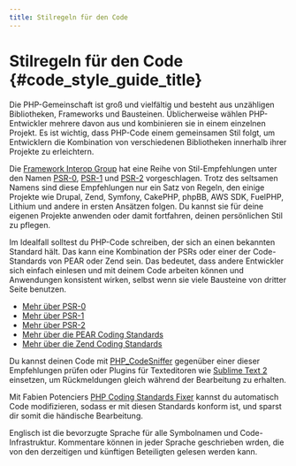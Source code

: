 ```yaml
---
title: Stilregeln für den Code
---
```


# Stilregeln für den Code  {#code_style_guide_title}

Die PHP-Gemeinschaft ist groß und vielfältig und besteht aus unzähligen Bibliotheken, Frameworks und Bausteinen. Üblicherweise wählen PHP-Entwickler mehrere davon aus und kombinieren sie in einem einzelnen Projekt. Es ist wichtig, dass PHP-Code einem gemeinsamen Stil folgt, um Entwicklern die Kombination von verschiedenen Bibliotheken innerhalb ihrer Projekte zu erleichtern.

Die [Framework Interop Group][fig] hat eine Reihe von Stil-Empfehlungen unter den Namen [PSR-0][psr0], [PSR-1][psr1] und [PSR-2][psr2] vorgeschlagen. Trotz des seltsamen Namens sind diese Empfehlungen nur ein Satz von Regeln, den einige Projekte wie Drupal, Zend, Symfony, CakePHP, phpBB, AWS SDK, FuelPHP, Lithium und andere in ersten Ansätzen folgen. Du kannst sie für deine eigenen Projekte anwenden oder damit fortfahren, deinen persönlichen Stil zu pflegen.

Im Idealfall solltest du PHP-Code schreiben, der sich an einen bekannten Standard hält. Das kann eine Kombination der PSRs oder einer der Code-Standards von PEAR oder Zend sein. Das bedeutet, dass andere Entwickler sich einfach einlesen und mit deinem Code arbeiten können und Anwendungen konsistent wirken, selbst wenn sie viele Bausteine von dritter Seite benutzen.

* [Mehr über PSR-0][psr0]
* [Mehr über PSR-1][psr1]
* [Mehr über PSR-2][psr2]
* [Mehr über die PEAR Coding Standards][pear-cs]
* [Mehr über die Zend Coding Standards][zend-cs]

Du kannst deinen Code mit [PHP_CodeSniffer][phpcs] gegenüber einer dieser Empfehlungen prüfen oder Plugins für Texteditoren wie [Sublime Text 2][st-cs] einsetzen, um Rückmeldungen gleich während der Bearbeitung zu erhalten.

Mit Fabien Potenciers [PHP Coding Standards Fixer][phpcsfixer] kannst du automatisch Code modifizieren, sodass er mit diesen Standards konform ist, und sparst dir somit die händische Bearbeitung.

Englisch ist die bevorzugte Sprache für alle Symbolnamen und Code-Infrastruktur. Kommentare können in jeder Sprache geschrieben wrden, die von den derzeitigen und künftigen Beteiligten gelesen werden kann.

[fig]: http://www.php-fig.org/
[psr0]: https://github.com/php-fig/fig-standards/blob/master/accepted/PSR-0.md
[psr1]: https://github.com/php-fig/fig-standards/blob/master/accepted/PSR-1-basic-coding-standard.md
[psr2]: https://github.com/php-fig/fig-standards/blob/master/accepted/PSR-2-coding-style-guide.md
[psr3]: https://github.com/php-fig/fig-standards/blob/master/accepted/PSR-3-logger-interface.md
[pear-cs]: http://pear.php.net/manual/en/standards.php
[zend-cs]: http://framework.zend.com/wiki/display/ZFDEV2/Coding+Standards
[phpcs]: http://pear.php.net/package/PHP_CodeSniffer/
[st-cs]: https://github.com/benmatselby/sublime-phpcs
[phpcsfixer]: http://cs.sensiolabs.org/
